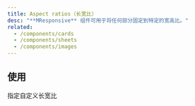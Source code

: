```yaml
---
title: Aspect ratios（长宽比）
desc: "**MResponsive** 组件可用于将任何部分固定到特定的宽高比。"
related:
  - /components/cards
  - /components/sheets
  - /components/images
---
```


## 使用

指定自定义长宽比

<aspect-ratios-usage></aspect-ratios-usage>
